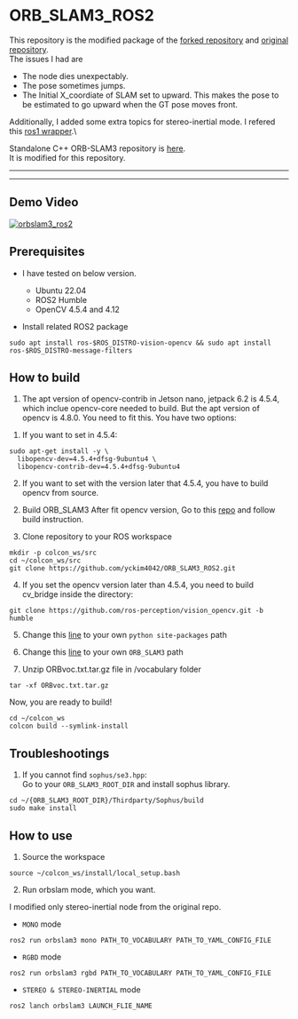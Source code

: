 # ORB_SLAM3_ROS2
This repository is the modified package of the [forked repository](https://github.com/jnskkmhr/orbslam3) and [original repository](https://github.com/zang09/ORB_SLAM3_ROS2). \
The issues I had are

* The node dies unexpectably.
* The pose sometimes jumps.
* The Initial X_coordiate of SLAM set to upward. This makes the pose to be estimated to go upward when the GT pose moves front.

Additionally, I added some extra topics for stereo-inertial mode. I refered this [ros1 wrapper](https://github.com/thien94/orb_slam3_ros).\

Standalone C++ ORB-SLAM3 repository is [here](https://github.com/yckim4042/ORB-SLAM3-STEREO-FIXED.git). \
It is modified for this repository.

---
---

## Demo Video
[![orbslam3_ros2](https://user-images.githubusercontent.com/31432135/220839530-786b8a28-d5af-4aa5-b4ed-6234c2f4ca33.PNG)](https://www.youtube.com/watch?v=zXeXL8q72lM)

## Prerequisites
- I have tested on below version.
  - Ubuntu 22.04
  - ROS2 Humble
  - OpenCV 4.5.4 and 4.12

- Install related ROS2 package
```
sudo apt install ros-$ROS_DISTRO-vision-opencv && sudo apt install ros-$ROS_DISTRO-message-filters
```

## How to build

1. The apt version of opencv-contrib in Jetson nano, jetpack 6.2 is 4.5.4, which inclue opencv-core needed to build. But the apt version of opencv is 4.8.0. You need to fit this. You have two options:

1) If you want to set in 4.5.4:
```
sudo apt-get install -y \
  libopencv-dev=4.5.4+dfsg-9ubuntu4 \
  libopencv-contrib-dev=4.5.4+dfsg-9ubuntu4 
```

2) If you want to set with the version later that 4.5.4, you have to build opencv from source.

2. Build ORB_SLAM3
  After fit opencv version, Go to this [repo](https://github.com/yckim4042/ORB-SLAM3-STEREO-FIXED) and follow build instruction.

3. Clone repository to your ROS workspace
```
mkdir -p colcon_ws/src
cd ~/colcon_ws/src
git clone https://github.com/yckim4042/ORB_SLAM3_ROS2.git
```

4. If you set the opencv version later than 4.5.4, you need to build cv_bridge inside the directory:
```
git clone https://github.com/ros-perception/vision_opencv.git -b humble
```

5. Change this [line](https://github.com/yckim4042/orb_slam3_ros2/blob/main/CMakeLists.txt#L5) to your own `python site-packages` path

6. Change this [line](https://github.com/yckim4042/orb_slam3_ros2/blob/main/CMakeModules/FindORB_SLAM3.cmake#L8) to your own `ORB_SLAM3` path

7. Unzip ORBvoc.txt.tar.gz file in /vocabulary folder

```
tar -xf ORBvoc.txt.tar.gz
```

Now, you are ready to build!
```
cd ~/colcon_ws
colcon build --symlink-install
```

## Troubleshootings
1. If you cannot find `sophus/se3.hpp`:  
Go to your `ORB_SLAM3_ROOT_DIR` and install sophus library.
```
cd ~/{ORB_SLAM3_ROOT_DIR}/Thirdparty/Sophus/build
sudo make install
```

## How to use
1. Source the workspace  
```
source ~/colcon_ws/install/local_setup.bash
```

2. Run orbslam mode, which you want.  

I modified only stereo-inertial node from the original repo.


  - `MONO` mode  
```
ros2 run orbslam3 mono PATH_TO_VOCABULARY PATH_TO_YAML_CONFIG_FILE
```
  - `RGBD` mode  
```
ros2 run orbslam3 rgbd PATH_TO_VOCABULARY PATH_TO_YAML_CONFIG_FILE
```
  - ``STEREO & STEREO-INERTIAL`` mode  
```
ros2 lanch orbslam3 LAUNCH_FLIE_NAME
```
